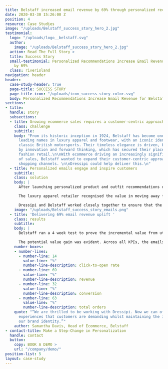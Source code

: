 ```yaml
---
title: Belstaff increased email revenue by 69% through personalized recommendations
date: 2020-03-30 15:26:00 Z
position: 4
resource: Case Studies
image: "/uploads/Belstaff_success_story_hero_2.jpg"
testimonial:
  logo: "/uploads/logo__belstaff.svg"
  author:
    image: "/uploads/Belstaff_success_story_hero_2.jpg"
  action: Read The Full Story >
  title: Success Story
  small-testimonial: Personalized Recommendations Increase Email Revenue for Belstaff
    by 69%
  class: riverisland
navigation: header
header:
  case-study-header: true
  page-title: SUCCESS STORY
  page-title-icon: "/uploads/icon_success-story-color.svg"
  body: Personalized Recommendations Increase Email Revenue for Belstaff by 69%
sections:
- title: 
  handle: story
  subsections:
  - title: Growing ecommerce sales requires a customer-centric approach
    class: challenge
    subtitle: 
    body: "From its historic inception in 1924, Belstaff has become one of the UK’s
      leading names in luxury apparel and footwear, with an iconic identity tied to
      classic British motorsports. Their timeless elegance is driven, behind the scenes,
      by innovation and forward thinking, which has secured their place in luxury
      fashion retail.\n\nWith ecommerce driving an increasingly significant proportion
      of sales, Belstaff wanted to expand their customer-centric approach across all
      shopping channels. \n\nDressipi could help deliver this.\n"
  - title: Personalized emails engage and inspire customers
    subtitle: 
    class: solution
    body: |
      After launching personalized product and outfit recommendations on both the homepage and PDP, Belstaff had seen how Dressipi’s recommendation API’s could help them to implement a truly exceptional shopping experience. The next step was for Belstaff to start testing Dressipi’s personalized emails.

      The luxury apparel retailer recognised the value in moving away from outdated and often counterproductive ‘batch and blast’. So, by simply injecting Dressipi’s API’s into their existing ESP, they created truly personalized emails that engage and inspire their customers.

      Dressipi and Belstaff worked closely together to ensure that the iconic Belstaff brand DNA was understood and captured in Dressipi’s algorithms. Brand DNA is especially essential for luxury retailers so it was important that the recommendations in the emails integrate seamlessly with Belstaff’s look and feel.
    image: "/uploads/Belstaff_success_story_emails.png"
  - title: 'Delivering 69% email revenue uplift '
    class: results
    subtitle: 
    body: |
      Belstaff ran a 4 week test to prove the incremental value from utilising the Dressipi tool in emails with 50% of customers seeing Dressipi recommended products and the other 50% non-personalized.

      The potential value gain was evident. Across all KPIs, the emails that featured Dressipi recommendations outperformed those that did not. Click-To-Open Rate was up by 14%, Revenue was up 69%, Conversion was 32% higher and Total Orders were 63% higher than the non-personalized emails.
    number-boxes:
    - number-lines:
      - number-line: 14
        value-line: "%"
        number-line-description: click-to-open rate
      - number-line: 69
        value-line: "%"
        number-line-description: revenue
      - number-line: 32
        value-line: "%"
        number-line-description: conversion
      - number-line: 63
        value-line: "%"
        number-line-description: total orders
    quote: "“We are thrilled to be working with Dressipi. Now we can offer the shopping
      experiences that customers are demanding whilst maintaining the integrity of
      our brand identity.”"
    author: Samantha Davis, Head of Ecommerce, Belstaff
- contact-title: Make a Step-Change in Personalization
  handle: contact
  button:
    copy: BOOK A DEMO >
    url: "/company/demo/"
position-list: 5
layout: case-study
---
```


